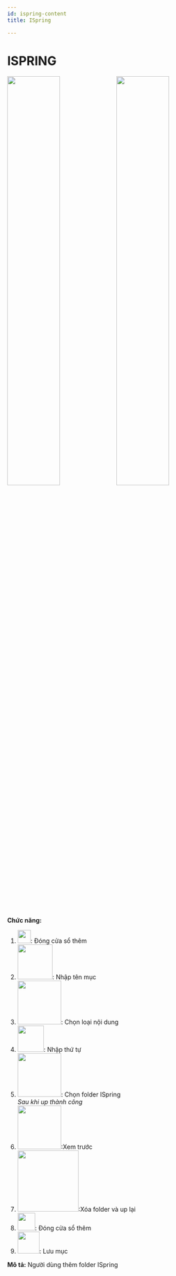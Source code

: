 ```yaml
---
id: ispring-content
title: ISpring

---
```


# ISPRING


<img src="/docs-lms/img/soan-hoc-lieu-so/ispring-content/ispring2.png" alt="" width="49%" />
<img src="/docs-lms/img/soan-hoc-lieu-so/ispring-content/ispring.png" alt="" width="49%" />  

__Chức năng:__ 
1. <img src="/docs-lms/img/chung/dong.png" alt="" width="30" />: Đóng cửa sổ thêm
2. <img src="/docs-lms/img/chung/ten-muc.png" alt="" width="80" />: Nhập tên mục
3. <img src="/docs-lms/img/soan-hoc-lieu-so/ispring-content/loai.png" alt="" width="100" />: Chọn loại nội dung
4. <img src="/docs-lms/img/chung/thu-tu.png" alt="" width="60" />: Nhập thứ tự
5. <img src="/docs-lms/img/soan-hoc-lieu-so/ispring-content/folder.png" alt="" width="100" />: Chọn folder ISpring  
*Sau khi up thành công*
6. <img src="/docs-lms/img/soan-hoc-lieu-so/ispring-content/xem-truoc.png" alt="" width="100" />:Xem trước
7. <img src="/docs-lms/img/soan-hoc-lieu-so/ispring-content/xoa.png" alt="" width="140" />:Xóa folder và up lại
8. <img src="/docs-lms/img/chung/huy.png" alt="" width="40" />: Đóng cửa sổ thêm
9. <img src="/docs-lms/img/chung/luu.png" alt="" width="50" />: Lưu mục  

__Mô tả:__ Người dùng thêm folder ISpring
